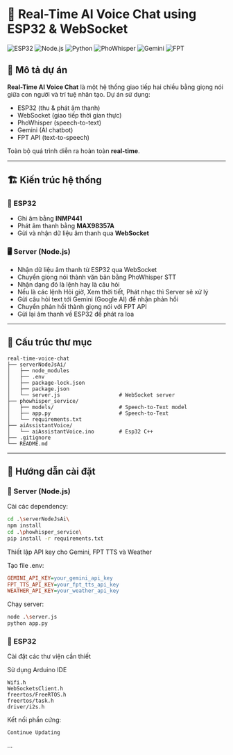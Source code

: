 # 🤖 Real-Time AI Voice Chat using ESP32 & WebSocket

![ESP32](https://img.shields.io/badge/ESP32-RealTime-blue)
![Node.js](https://img.shields.io/badge/Node.js-Server-yellowgreen)
![Python](https://img.shields.io/badge/Python-Server-gray)
![PhoWhisper](https://img.shields.io/badge/PhoWhisper-STT-red)
![Gemini](https://img.shields.io/badge/Gemini-AI-lightgrey)
![FPT](https://img.shields.io/badge/FPT-TTS-blueviolet)

## 🧠 Mô tả dự án

**Real-Time AI Voice Chat** là một hệ thống giao tiếp hai chiều bằng giọng nói giữa con người và trí tuệ nhân tạo. Dự án sử dụng:

- ESP32 (thu & phát âm thanh)
- WebSocket (giao tiếp thời gian thực)
- PhoWhisper (speech-to-text)
- Gemini (AI chatbot)
- FPT API (text-to-speech)

Toàn bộ quá trình diễn ra hoàn toàn **real-time**.

---

## 🏗️ Kiến trúc hệ thống

### 📡 ESP32
- Ghi âm bằng **INMP441**
- Phát âm thanh bằng **MAX98357A**
- Gửi và nhận dữ liệu âm thanh qua **WebSocket**

### 🖥️ Server (Node.js)
- Nhận dữ liệu âm thanh từ ESP32 qua WebSocket
- Chuyển giọng nói thành văn bản bằng PhoWhisper STT
- Nhận dạng đó là lệnh hay là câu hỏi
- Nếu là các lệnh Hỏi giờ, Xem thời tiết, Phát nhạc thì Server sẽ xử lý
- Gửi câu hỏi text tới Gemini (Google AI) để nhận phản hồi
- Chuyển phản hồi thành giọng nói với FPT API
- Gửi lại âm thanh về ESP32 để phát ra loa

---

## 📁 Cấu trúc thư mục
    real-time-voice-chat
    ├── serverNodeJsAi/
    │   ├── node_modules
    │   ├── .env
    │   ├── package-lock.json
    │   ├── package.json
    │   └── server.js                   # WebSocket server
    ├── phowhisper_service/
    │   ├── models/                     # Speech-to-Text model
    │   ├── app.py                      # Speech-to-Text
    │   └── requirements.txt                   
    ├── aiAssistantVoice/
    │   └── aiAssistantVoice.ino        # Esp32 C++
    ├── .gitignore
    └── README.md
---

## 🚀 Hướng dẫn cài đặt

### 🔧 Server (Node.js)

Cài các dependency:
```bash
cd .\serverNodeJsAi\
npm install
cd .\phowhisper_service\
pip install -r requirements.txt
```

Thiết lập API key cho Gemini, FPT TTS và Weather

Tạo file .env:
```ini
GEMINI_API_KEY=your_gemini_api_key
FPT_TTS_API_KEY=your_fpt_tts_api_key
WEATHER_API_KEY=your_weather_api_key
```
Chạy server:
```bash
node .\server.js
python app.py
```
### 📲 ESP32
Cài đặt các thư viện cần thiết

Sử dụng Arduino IDE

    Wifi.h
    WebSocketsClient.h
    freertos/FreeRTOS.h
    freertos/task.h
    driver/i2s.h

Kết nối phần cứng:

    Continue Updating
...
